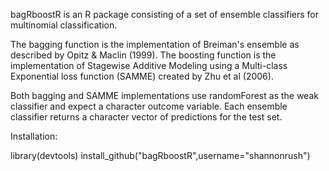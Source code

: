 bagRboostR is an R package consisting of a set of ensemble classifiers for multinomial classification. 

The bagging function is the implementation of Breiman's ensemble as described by Opitz & Maclin (1999). The boosting function is the implementation of Stagewise Additive Modeling using a Multi-class Exponential loss function (SAMME) created by Zhu et al (2006). 

Both bagging and SAMME implementations use randomForest as the weak classifier and expect a character outcome variable.  Each ensemble classifier returns a character vector of predictions for the test set.

Installation:

library(devtools)
install_github("bagRboostR",username="shannonrush")
